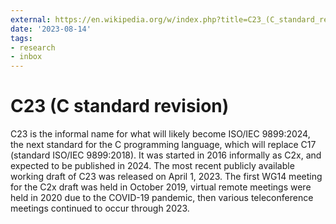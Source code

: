 ```yaml
---
external: https://en.wikipedia.org/w/index.php?title=C23_(C_standard_revision)&oldid=1170325288#External_links
date: '2023-08-14'
tags:
- research
- inbox
---
```


# C23 (C standard revision)

C23 is the informal name for what will likely become ISO/IEC 9899:2024, the next standard for the C programming language, which will replace C17 (standard ISO/IEC 9899:2018).  It was started in 2016 informally as C2x, and expected to be published in 2024.  The most recent publicly available working draft of C23 was released on April 1, 2023.  The first WG14 meeting for the C2x draft was held in October 2019, virtual remote meetings were held in 2020 due to the COVID-19 pandemic, then various teleconference meetings continued to occur through 2023.
